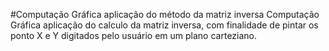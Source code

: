 #Computação Gráfica aplicação do método da matriz inversa
Computação Gráfica aplicação do calculo da matriz inversa, com finalidade de pintar os ponto X e Y digitados pelo usuário em um plano carteziano.
